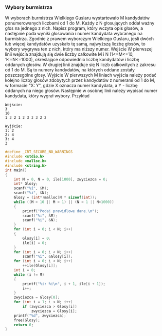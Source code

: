 ### Wybory burmistrza
W wyborach burmistrza Wielkiego Guslaru wystartowało M kandydatów ponumerowanych liczbami od 1 do M. Każdy z N głosujących oddał ważny głos na jednego z nich. Napisz program, który wczyta opis głosów, a następnie poda wyniki głosowania i numer kandydata wybranego na burmistrza. Zgodnie z prawem wyborczym Wielkiego Guslaru, jeśli dwóch lub więcej kandydatów uzyskało tę samą, najwyższą liczbę głosów, to wybory wygrywa ten z nich, który ma niższy numer. Wejście W pierwszej linii wejścia znajdują się dwie liczby całkowite M i N (1<=M<=10, 1<=N<=1000), określające odpowiednio liczbę kandydatów i liczbę oddanych głosów. W drugiej linii znajduje się N liczb całkowitych z zakresu od 1 do M. Są to numery kandydatów, na których oddane zostały poszczególne głosy. Wyjście W pierwszych M liniach wyjścia należy podać kolejno liczby głosów zdobytych przez kandydatów z numerami od 1 do M, w formacie "X: Y", gdzie X oznacza numer kandydata, a Y - liczbę oddanych na niego głosów. Następnie w osobnej linii należy wypisać numer kandydata, który wygrał wybory. Przykład
```
Wejście: 
3 
10 
1 3 2 1 2 3 3 3 2 2 
```
```
Wyjście: 
1: 2 
2: 4 
3: 4 
2
```

```c++
#define _CRT_SECURE_NO_WARNINGS
#include <stdio.h>
#include <malloc.h>
#include <string.h>
int main()
{
	int M = 0, N = 0, ile[1000], zwyciezca = 0;
	int* Glosy;
	scanf("%i", &M);
	scanf("%i", &N);
	Glosy = (int*)malloc(N * sizeof(int));
	while ((M > 10 || M < 1) || (N < 1 || N>1000))
	{
		printf("Podaj prawidlowe dane.\n");
		scanf("%i", &M);
		scanf("%i", &N);
	}
	for (int i = 0; i < N; i++)
	{
		Glosy[i] = 0;
		ile[i] = 0;
	}
	for (int i = 0; i < N; i++)
		scanf("%i", &Glosy[i]);
	for (int i = 0; i < N; i++)
		++ile[Glosy[i]];
	int i = 0;
	while (i != M)
	{
		printf("%i: %i\n", i + 1, ile[i + 1]);
		i++;
	}
	zwyciezca = Glosy[0];
	for (int i = 1; i < N; i++)
		if (zwyciezca > Glosy[i])
			zwyciezca = Glosy[i];
	printf("%d", zwyciezca);
	free(Glosy);
	return 0;
}
```
